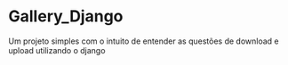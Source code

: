 # Gallery_Django
Um projeto simples com o intuito de entender as questões de download e upload utilizando o django
